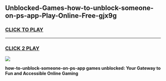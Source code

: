 
## Unblocked-Games-how-to-unblock-someone-on-ps-app-Play-Online-Free-gjx9g
<h3>
<a href="https://premium76.site?title=how-to-unblock-someone-on-ps-app&ref=26A">CLICK TO PLAY</a></h3>
<hr>

<h3>
<a href="https://premium76.site?title=how-to-unblock-someone-on-ps-app&ref=26A">CLICK 2 PLAY</a>
  
</h3>

<a href="https://premium76.site?title=how-to-unblock-someone-on-ps-app&ref=26A"><img src="https://clearcache.store/games.png"></a>


**how-to-unblock-someone-on-ps-app games unblocked: Your Gateway to Fun and Accessible Online Gaming**
